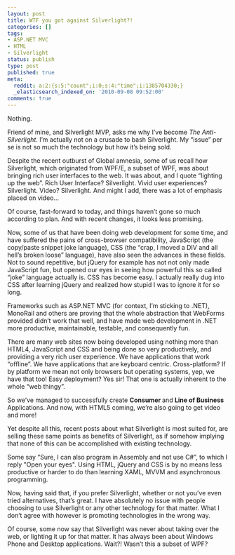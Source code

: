 ```yaml
---
layout: post
title: WTF you got against Silverlight?!
categories: []
tags:
- ASP.NET MVC
- HTML
- Silverlight
status: publish
type: post
published: true
meta:
  reddit: a:2:{s:5:"count";i:0;s:4:"time";i:1385704330;}
  _elasticsearch_indexed_on: '2010-09-08 09:52:00'
comments: true
---
```

<p>Nothing. </p>  <p>Friend of mine, and Silverlight MVP, asks me why I&rsquo;ve become <em>The Anti-Silverlight</em>. I&rsquo;m actually not on a crusade to bash Silverlight. My &ldquo;issue&rdquo; per se is not so much the technology but how it&rsquo;s being sold. </p>  <p>Despite the recent outburst of Global amnesia, some of us recall how Silverlight, which originated from WPF/E, a subset of WPF, was about bringing rich user interfaces to the web. It was about, and I quote &ldquo;lighting up the web&rdquo;. Rich User Interface? Silverlight. Vivid user experiences? Silverlight. Video? Silverlight. And might I add, there was a lot of emphasis placed on video&hellip;</p>  <p>Of course, fast-forward to today, and things haven&rsquo;t gone so much according to plan. And with recent changes, it looks less promising. </p>  <p>Now, some of us that have been doing web development for some time, and have suffered the pains of cross-browser compatibility, JavaScript (the copy/paste snippet joke language), CSS (the &ldquo;crap, I moved a DIV and all hell&rsquo;s broken loose&rdquo; language), have also seen the advances in these fields. Not to sound repetitive, but jQuery for example has not not only made JavaScript fun, but opened our eyes in seeing how powerful this so called &ldquo;joke&rdquo; language actually is. CSS has become easy. I actually really dug into CSS after learning jQuery and realized how stupid I was to ignore it for so long. </p>  <p>Frameworks such as ASP.NET MVC (for context, I&rsquo;m sticking to .NET), MonoRail and others are proving that the whole abstraction that WebForms provided didn&rsquo;t work that well, and have made web development in .NET more productive, maintainable, testable, and consequently fun.&nbsp; </p>  <p>There are many web sites now being developed using nothing more than HTML4, JavaScript and CSS and being done so very productively, and providing a very rich user experience. We have applications that work &ldquo;offline&rdquo;. We have applications that are keyboard centric. Cross-platform? If by platform we mean not only browsers but operating systems, yep, we have that too! Easy deployment? Yes sir! That one is actually inherent to the whole &ldquo;web thingy&rdquo;. </p>  <p>So we&rsquo;ve managed to successfully create <strong>Consumer </strong>and <strong>Line of Business </strong>Applications. And now, with HTML5 coming, we&rsquo;re also going to get video and more! </p>  <p>Yet despite all this, recent posts about what Silverlight is most suited for, are selling these same points as benefits of Silverlight, as if somehow implying that none of this can be accomplished with existing technology. </p>  <p>Some say &ldquo;Sure, I can also program in Assembly and not use C#&rdquo;, to which I reply &quot;Open your eyes&quot;. Using HTML, jQuery and CSS is by no means less productive or harder to do than learning XAML, MVVM and asynchronous programming. </p>  <p>Now, having said that, if you prefer Silverlight, whether or not you&rsquo;ve even tried alternatives, that&rsquo;s great. I have absolutely no issue with people choosing to use Silverlight or any other technology for that matter. What I don&rsquo;t agree with however is promoting technologies in the wrong way. </p>  <p>Of course, some now say that Silverlight was never about taking over the web, or lighting it up for that matter. It has always been about Windows Phone and Desktop applications. Wait?! Wasn&rsquo;t this a subset of WPF? </p>
